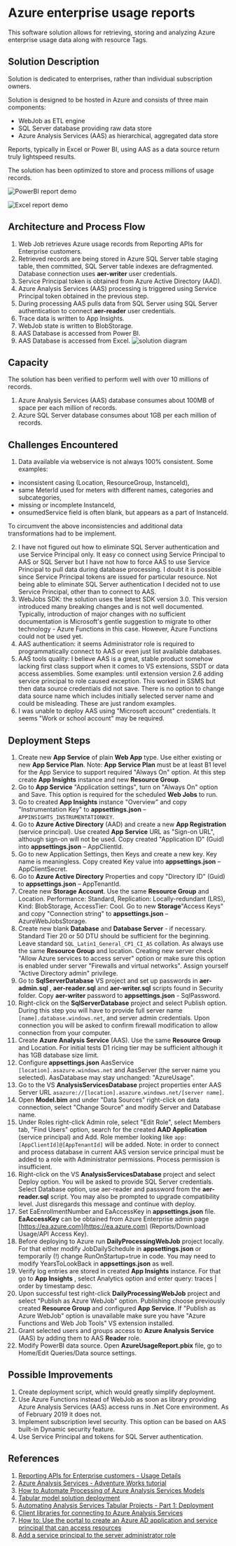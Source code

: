 # Azure enterprise usage reports 
This software solution allows for retrieving, storing and analyzing Azure enterprise usage data along with resource Tags.

## Solution Description

Solution is dedicated to enterprises, rather than individual subscription owners.

Solution is designed to be hosted in Azure and consists of three main components:

- WebJob as ETL engine
- SQL Server database providing raw data store
- Azure Analysis Services (AAS) as hierarchical, aggregated data store

Reports, typically in Excel or Power BI, using AAS as a data source return truly lightspeed results.

The solution has been optimized to store and process millions of usage records.

![PowerBI report demo](PowerBiDemo.gif)

![Excel report demo](ExcelReportDemo.gif)

## Architecture and Process Flow

1. Web Job retrieves Azure usage records from Reporting APIs for Enterprise customers.
2. Retrieved records are being stored in Azure SQL Server table staging table, then committed, SQL Server table indexes are defragmented. Database connection uses **aer-writer** user credentials.
3. Service Principal token is obtained from Azure Active Directory (AAD).
4. Azure Analysis Services (AAS) processing is triggered using Service Principal token obtained in the previous step.
5. During processing AAS pulls data from SQL Server using SQL Server authentication to connect **aer-reader** user credentials.
6. Trace data is written to App Insights.
7. WebJob state is written to BlobStorage.
8. AAS Database is accessed from Power BI.
9. AAS Database is accessed from Excel.
![solution diagram](SolutionDiagram.png)

## Capacity

The solution has been verified to perform well with over 10 millions of records.

1. Azure Analysis Services (AAS) database consumes about 100MB of space per each million of records.
1. Azure SQL Server database consumes about 1GB per each million of records.

## Challenges Encountered

1. Data available via webservice is not always 100% consistent. Some examples:
  * inconsistent casing (Location, ResourceGroup, InstanceId),
  * same MeterId used for meters with different names, categories and subcategories,
  * missing or incomplete InstanceId,
  * onsumedService field is often blank, but appears as a part of InstanceId.

To circumvent the above inconsistencies and additional data transformations had to be implement.

2. I have not figured out how to eliminate SQL Server authentication and use Service Principal only. It easy co connect using Service Principal to AAS or SQL Server but I have not how to force AAS to use Service Principal to pull data during database processing. I doubt it is possible since Service Principal tokens are issued for particular resource. Not being able to eliminate SQL Server authentication I decided not to use Service Principal, other than to connect to AAS.
3. WebJobs SDK: the solution uses the latest SDK version 3.0. This version introduced many breaking changes and is not well documented. Typically, introduction of major changes with no sufficient documentation is Microsoft&#39;s gentle suggestion to migrate to other technology - Azure Functions in this case. However, Azure Functions could not be used yet.
4. AAS authentication: it seems Administrator role is required to programmatically connect to AAS or even just list available databases.
5. AAS tools quality: I believe AAS is a great, stable product somehow lacking first class support when it comes to VS extensions, SSDT or data access assemblies. Some examples: until extension version 2.6 adding service principal to role caused exception. This worked in SSMS but then data source credentials did not save. There is no option to change data source name which includes initially selected server name and could be misleading. These are just random examples.
6. I was unable to deploy AAS using &quot;Microsoft account&quot; credentials. It seems &quot;Work or school account&quot; may be required.

## Deployment Steps

1. Create new **App Service** of plain **Web App** type. Use either existing or new **App Service Plan**. Note: **App Service Plan** must be at least B1 level for the App Service to support required &quot;Always On&quot; option. At this step create **App Insights** instance and new **Resource Group**.
1. Go to **App Service** &quot;Application settings&quot;, turn on &quot;Always On&quot; option and Save. This option is required for the scheduled **Web Jobs** to run.
1. Go to created **App Insights** instance &quot;Overview&quot; and copy &quot;Instrumentation Key&quot; to **appsettings.json** – `APPINSIGHTS_INSTRUMENTATIONKEY`.
1. Go to **Azure Active Directory** (AAD) and create a new **App Registration** (service principal). Use created **App Service** URL as  &quot;Sign-on URL&quot;, although sign-on will not be used. Copy created &quot;Application ID&quot; (Guid) into **appsettings.json** – AppClientId.
1. Go to new Application Settings, then Keys and create a new key. Key name is meaningless.
Copy created Key value into **appsettings.json** – AppClientSecret.
1. Go to **Azure Active Directory** Properties and copy &quot;Directory ID&quot; (Guid) to **appsettings.json** – AppTenantId.
1. Create new **Storage Account**. Use the same **Resource Group** and Location. Performance: Standard, Replication: Locally-redundant (LRS), Kind: BlobStorage, AccessTier: Cool.
Go to new **Storage**&quot;Access Keys&quot; and copy &quot;Connection string&quot; to **appsettings.json** – AzureWebJobsStorage.
1. Create new blank **Database** and **Database Server** - if necessary. Standard Tier 20 or 50 DTU should be sufficient for the beginning. Leave standard `SQL_Latin1_General_CP1_CI_AS` collation. As always use the same **Resource Group** and location. Creating new server check &quot;Allow Azure services to access server&quot; option or make sure this option is enabled under server &quot;Firewalls and virtual networks&quot;. Assign yourself &quot;Active Directory admin&quot; privilege.
1. Go to **SqlServerDatabase** VS project and set up passwords in **aer-admin.sql** , **aer-reader.sql** and **aer-writer.sql** scripts found in Security folder.
Copy **aer-writer** password to **appsettings.json** - SqlPassword.
1. Right-click on the **SqlServerDatabase** project and select Publish option. During this step you will have to provide full server name `[name].database.windows.net`, and server admin credentials. Upon connection you will be asked to confirm firewall modification to allow connection from your computer.
1. Create **Azure Analysis Service** (AAS). Use the same **Resource Group** and Location. For initial tests D1 ricing tier may be sufficient although it has 1GB database size limit.
1. Configure **appsettings.json** AasService `[location].asazure.windows.net` and AasServer (the server name you selected). AasDatabase may stay unchanged: &quot;AzureUsage&quot;.
1. Go to the VS **AnalysisServicesDatabase** project properties enter AAS Server URL `asazure://[location].asazure.windows.net/[server name]`.
1. Open **Model.bim** and under &quot;Data Sources&quot; right-click on data connection, select &quot;Change Source&quot; and modify Server and Database name.
1. Under Roles right-click Admin role, select &quot;Edit Role&quot;, select Members tab, &quot;Find Users&quot; option, search for the created **AAD Application** (service principal) and Add. Role member looking like `app:[AppClientId]@[AppTenantId]` will be added.
Note: in order to connect and process database in current AAS version service principal must be added to a role with Administrator permissions. Process permission is insufficient.
1. Right-click on the VS **AnalysisServicesDatabase** project and select Deploy option. You will be asked to provide SQL Server credentials. Select Database option, use aer-reader and password from the **aer-reader.sql** script. You may also be prompted to upgrade compatibility level. Just disregards this message and continue with deploy.
1. Set EaEnrollmentNumber and EaAccessKey in **appsettings.json** file. **EaAccessKey** can be obtained from Azure Enterprise admin page [https://ea.azure.com](https://ea.azure.com) (Reports/Download Usage/API Access Key).
18. Before deploying to Azure run **DailyProcessingWebJob** project locally. For that either modify JobDailySchedule in **appsettings.json** or temporarily (!) change RunOnStartup=true in code. You may need to modify YearsToLookBack in **appsettings.json** as well.
1. Verify log entries are stored in created **App Insights** instance. For that go to **App Insights** , select Analytics option and enter query: traces | order by timestamp desc.
1. Upon successful test right-click **DailyProcessingWebJob** project and select &quot;Publish as Azure WebJob&quot; option. Publishing choose previously created **Resource Group** and configured **App Service**. If &quot;Publish as Azure WebJob&quot; option is unavailable make sure you have &quot;Azure Functions and Web Job Tools&quot; VS extension installed.
1. Grant selected users and groups access to **Azure Analysis Service** (AAS) by adding them to AAS **Reader** role.
1. Modify PowerBI data source. Open **AzureUsageReport.pbix** file, go to Home/Edit Queries/Data source settings.

## Possible Improvements

1. Create deployment script, which would greatly simplify deployment.
1. Use Azure Functions instead of WebJob as soon as library providing Azure Analysis Services (AAS) access runs in .Net Core environment. As of February 2019 it does not.
1. Implement subscription level security. This option can be based on AAS built-in Dynamic security feature.
1. Use Service Principal and tokens for SQL Server authentication.

## References

1. [Reporting APIs for Enterprise customers - Usage Details](https://docs.microsoft.com/en-us/rest/api/billing/enterprise/billing-enterprise-api-usage-detail)
2. [Azure Analysis Services - Adventure Works tutorial](https://docs.microsoft.com/en-us/azure/analysis-services/tutorials/aas-adventure-works-tutorial)
3. [How to Automate Processing of Azure Analysis Services Models](https://sqldusty.com/2017/06/21/how-to-automate-processing-of-azure-analysis-services-models)
4. [Tabular model solution deployment](https://docs.microsoft.com/en-us/sql/analysis-services/tabular-models/tabular-model-solution-deployment-ssas-tabular?view=sql-server-2017)
5. [Automating Analysis Services Tabular Projects - Part 1: Deployment](http://notesfromthelifeboat.com/post/analysis-services-1-deployment)
6. [Client libraries for connecting to Azure Analysis Services](https://docs.microsoft.com/en-us/azure/analysis-services/analysis-services-data-providers)
7. [How to: Use the portal to create an Azure AD application and service principal that can access resources](https://docs.microsoft.com/en-us/azure/azure-resource-manager/resource-group-create-service-principal-portal)
8. [Add a service principal to the server administrator role](https://docs.microsoft.com/en-us/azure/analysis-services/analysis-services-addservprinc-admins)
